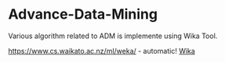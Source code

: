 # Advance-Data-Mining
Various algorithm related to ADM is implemente using Wika Tool.

https://www.cs.waikato.ac.nz/ml/weka/ - automatic!
[Wika](https://www.cs.waikato.ac.nz/ml/weka/)
